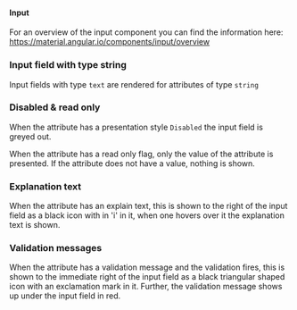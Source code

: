 #### Input 

For an overview of the input component you can find the information here: https://material.angular.io/components/input/overview

### Input field with type string

Input fields with type `text` are rendered for attributes of type `string`

### Disabled & read only

When the attribute has a presentation style `Disabled` the input field is greyed out.

When the attribute has a read only flag, only the value of the attribute is presented. If the attribute does not have a value, nothing is shown.

### Explanation text

When the attribute has an explain text, this is shown to the right of the input field as a black icon with in 'i' in it, when one hovers over it the explanation text is shown.

### Validation messages

When the attribute has a validation message and the validation fires, this is shown to the immediate right of the input field as a black triangular shaped icon with an exclamation mark in it. Further, the validation message shows up under the input field in red.
